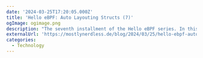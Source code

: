 ```yaml
---
date: '2024-03-25T17:20:05.000Z'
title: 'Hello eBPF: Auto Layouting Structs (7)'
ogImage: ogimage.png
description: "The seventh installment of the Hello eBPF series. In this part, you'll learn about the memory layout and alignment of structs transferred between the kernel and user-land in eBPF"
externalUrl: 'https://mostlynerdless.de/blog/2024/03/25/hello-ebpf-auto-layouting-structs-7/'
categories:
  - Technology
---
```

